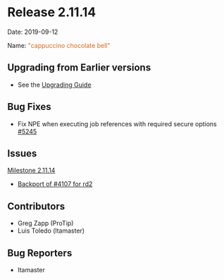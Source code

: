 # Release 2.11.14

Date: 2019-09-12

Name: <span style="color: chocolate"><span class="glyphicon bell"></span> "cappuccino chocolate bell"</span>

## Upgrading from Earlier versions

* See the [Upgrading Guide](http://rundeck.org/docs/upgrading/index.html)

## Bug Fixes

* Fix NPE when executing job references with required secure options [#5245](https://github.com/rundeck/rundeck/pull/5245)

## Issues

[Milestone 2.11.14](https://github.com/rundeck/rundeck/milestone/120)

* [Backport of #4107 for rd2](https://github.com/rundeck/rundeck/pull/5245)

## Contributors

* Greg Zapp (ProTip)
* Luis Toledo (ltamaster)

## Bug Reporters

* ltamaster